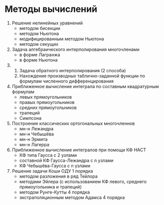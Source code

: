 # Методы вычислений

1) Решение нелинейных уравнений 
    - методом бисекции
    - методом Ньютона
    - модифицированным методом Ньютона
    - методом секущих
2) Задача алгебраического интерполирования многочленами
    - в форме Лагранжа
    - в форме Ньютона
3) 
    1) Задача обратного интерполирования (2 способа)
    2) Нахождение производных таблично-заданной функции по формулам численного дифференцирования
4) Приближенное вычисление интеграла по составным квадратурным формулам
    - левых прямоугольников
    - правых прямоугольников
    - средних прямоугольников
    - трапеций
    - Симпсона
5) Построение классических ортогональных многочленнов
    - мн-н Лежандра
    - мн-н Чебышёва
    - мн-н Эрмита
    - мн-н Лагерра
6) Приближенное вычисление интегралов при помощи КФ НАСТ
    - КФ типа Гаусса с 2 узлами
    - составной КФ Гаусса-Лежандра с n узлами
    - КФ Чебышёва-Гаусса с n узлами
7) Решение задачи Коши ОДУ 1 порядка
    - методом разложения в ряд Тейлора
    - методами Эйлера (с использованием КФ левого, среднего прямоугольника и трапеций)
    - методом Рунге-Кутты 4 порядка
    - экстраполяционным методом Адамса 4 порядка

